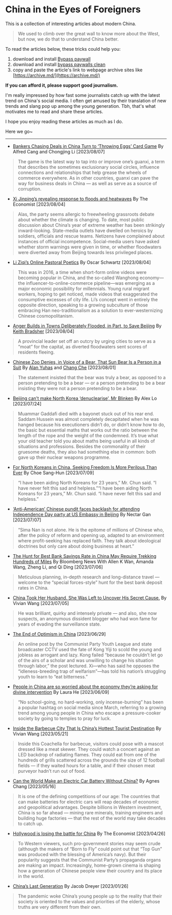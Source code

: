 # China in the Eyes of Foreigners
This is a collection of interesting articles about modern China.
> We used to climb over the great wall to know more about the West, but now, we do that to understand China better. 

To read the articles below, these tricks could help you:
1. download and install [Bypass paywall](https://github.com/iamadamdev/bypass-paywalls-chrome)
2. download and install [bypass paywalls clean](https://gitlab.com/magnolia1234/bypass-paywalls-chrome-clean)
3. copy and paste the article's link to webpage archive sites like [https://archive.md/](https://archive.md/)

**If you can afford it, please support good journalism.**

I'm really impressed by how fast some journalists catch up with the latest trend on China's social media. I often get amused by their translation of new trends and slang pop up among the young generation. Tbh, that's what motivates me to read and share these articles.

I hope you enjoy reading these articles as much as I do. 

Here we go~

---

* [Bankers Chasing Deals in China Turn to ‘Throwing Eggs’ Card Game](https://www.bloomberg.com/news/articles/2023-08-06/bankers-chasing-deals-in-china-turn-to-throwing-eggs-card-game?srnd=asia-politics) By Alfred Cang and Chongjing Li [2023/08/07]

> The game is the latest way to tap into or improve one’s guanxi, a term that describes the sometimes exclusionary social circles, influence connections and relationships that help grease the wheels of commerce everywhere. As in other countries, guanxi can pave the way for business deals in China — as well as serve as a source of corruption.

* [Xi Jinping’s revealing response to floods and heatwaves](https://www.economist.com/china/2023/08/04/xi-jinpings-revealing-response-to-floods-and-heatwaves) By The Economist [2023/08/04]

>Alas, the party seems allergic to freewheeling grassroots debate about whether the climate is changing. To date, most public discussion about China’s year of extreme weather has been strikingly inward-looking. State-media outlets have dwelled on heroics by soldiers, officials and rescue teams. Netizens have complained about instances of official incompetence. Social-media users have asked whether storm warnings were given in time, or whether floodwaters were diverted away from Beijing towards less privileged places.

* [Li Ziqi’s Online Pastoral Poetics](https://www.newyorker.com/culture/rabbit-holes/li-ziqis-online-pastoral-poetics) By Oscar Schwartz [2023/08/04]

> This was in 2016, a time when short-form online videos were becoming popular in China, and the so-called Wanghong economy—the influencer-to-online-commerce pipeline—was emerging as a major economic possibility for millennials. Young rural migrant workers, hoping to get noticed, made videos that exaggerated the consumptive excesses of city life. Li’s concept went in entirely the opposite direction, speaking to a growing subculture of those embracing Han neo-traditionalism as a solution to ever-westernizing Chinese cosmopolitanism. 

* [Anger Builds in Towns Deliberately Flooded, in Part, to Save Beijing](https://www.nytimes.com/2023/08/04/world/asia/china-flood-beijing-rain.html?searchResultPosition=5) By [Keith Bradsher](https://www.nytimes.com/by/keith-bradsher) [2023/08/04]

> A provincial leader set off an outcry by urging cities to serve as a “moat” for the capital, as diverted floodwaters sent scores of residents fleeing.
* [Chinese Zoo Denies, in Voice of a Bear, That Sun Bear Is a Person in a Suit](https://www.nytimes.com/2023/08/01/world/asia/chinese-zoo-sun-bear-costume.html?searchResultPosition=16) By [Alan Yuhas](https://www.nytimes.com/by/alan-yuhas) and [Chang Che](https://www.nytimes.com/by/chang-che) [2023/08/01]

> The statement insisted that the bear was truly a bear, as opposed to a person pretending to be a bear — or a person pretending to be a bear insisting they were not a person pretending to be a bear.

* [Beijing can’t make North Korea ‘denuclearise’, Mr Blinken](https://www.scmp.com/comment/article/3228727/beijing-cant-make-north-korea-denuclearise-mr-blinken) By Alex Lo  [2023/07/24]

> Muammar Gaddafi died with a bayonet stuck out of his rear end. Saddam Hussein was almost completely decapitated when he was hanged because his executioners didn’t do, or didn’t know how to do, the basic but essential maths that works out the ratio between the length of the rope and the weight of the condemned. It’s true what your old teacher told you about maths being useful in all kinds of situations and professions. Besides the commonality of their gruesome deaths, they also had something else in common: both gave up their nuclear weapons programme.

* [For North Koreans in China, Seeking Freedom Is More Perilous Than Ever](https://www.nytimes.com/2023/07/09/world/asia/north-korea-china-defectors.html) By Choe Sang-Hun  [2023/07/09]

> “I have been aiding North Koreans for 23 years,” Mr. Chun said. “I have never felt this sad and helpless.”“I have been aiding North Koreans for 23 years,” Mr. Chun said. “I have never felt this sad and helpless.”

* [‘Anti-American’ Chinese pundit faces backlash for attending Independence Day party at US Embassy in Beijing](https://edition.cnn.com/2023/07/06/china/china-simanan-us-embassy-independence-day-intl-hnk/index.html) By Nectar Gan [2023/07/07]

>   “Sima Nan is not alone. He is the epitome of millions of Chinese who, after the policy of reform and opening up, adapted to an environment where profit-seeking has replaced faith. They talk about ideological doctrines but only care about doing business at heart.”

* [The Hunt for Best Bank Savings Rate in China May Require Trekking Hundreds of Miles](https://www.bloomberg.com/news/articles/2023-07-06/china-savers-trek-hundreds-of-miles-for-higher-deposit-rates#xj4y7vzkg)
  By Bloomberg News With Allen K Wan, Amanda Wang, Zheng Li, and Qi Ding [2023/07/06]

> Meticulous planning, in-depth research and long-distance travel — welcome to the “special forces-style” hunt for the best bank deposit rates in China.

* [China Took Her Husband. She Was Left to Uncover His Secret Cause.](https://www.nytimes.com/2023/07/05/world/asia/china-dissident-blog-program-think.html) By Vivian Wang [2023/07/05]

> He was brilliant, quirky and intensely private — and also, she now suspects, an anonymous dissident blogger who had won fame for years of evading the surveillance state.

* [The End of Optimism in China](https://www.theatlantic.com/international/archive/2023/06/-china-pessimism-economy-censorship/674556/) [2023/06/29]

> An online post by the Communist Party Youth League and state broadcaster CCTV used the fate of Kong Yiji to scold the young and jobless as arrogant and lazy. Kong failed “because he couldn’t let go of the airs of a scholar and was unwilling to change his situation through labor,” the post lectured. Xi—who has said he opposes the “idleness-breeding trap of welfarism”—has told his nation’s struggling youth to learn to “eat bitterness.”

* [People in China are so worried about the economy they’re asking for divine intervention](https://edition.cnn.com/2023/06/09/economy/china-unemployment-temple-lottery-intl-hnk/index.html)
  By Laura He [2023/06/09]

> “No school-going, no hard-working, only incense-burning” has been a popular hashtag on social media since March, referring to a growing trend among young people in China who escape a pressure-cooker society by going to temples to pray for luck.

* [Inside the Barbecue City That Is China’s Hottest Tourist Destination](https://www.nytimes.com/2023/05/21/world/asia/zibo-barbecue.html)
  By Vivian Wang [2023/05/21]

> Inside this Coachella for barbecue, visitors could pose with a mascot dressed like a meat skewer. They could watch a concert against an LED backdrop of radiating flames. They could eat from one of the hundreds of grills scattered across the grounds the size of 12 football fields — if they waited hours for a table, and if their chosen meat purveyor hadn’t run out of food.

* [Can the World Make an Electric Car Battery Without China?](https://www.nytimes.com/interactive/2023/05/16/business/china-ev-battery.html)
  By Agnes Chang [2023/05/16]

> It is one of the defining competitions of our age: The countries that can make batteries for electric cars will reap decades of economic and geopolitical advantages. Despite billions in Western investment, China is so far ahead — mining rare minerals, training engineers and building huge factories — that the rest of the world may take decades to catch up.

* [Hollywood is losing the battle for China](https://www.economist.com/interactive/2023/04/29/hollywood-is-losing-the-battle-for-china) By The Economist [2023/04/26]

> To Western viewers, such pro-government stories may seem crude (although the makers of “Born to Fly” could point out that “Top Gun” was produced with the blessing of America’s navy). But their popularity suggests that the Communist Party’s propaganda organs are making an impact. Increasingly, home-grown cinema is shaping how a generation of Chinese people view their country and its place in the world.

* [China’s Last Generation](https://www.noemamag.com/chinas-last-generation/)
  By Jacob Dreyer [2023/01/26]

> The pandemic woke China’s young people up to the reality that their society is oriented to the values and priorities of the elderly, whose truths are very different from their own.
